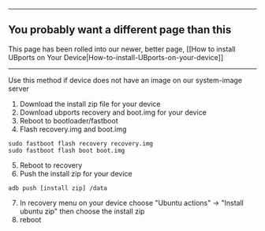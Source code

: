 -----------------

## You probably want a different page than this

This page has been rolled into our newer, better page, [[How to install UBports on Your Device|How-to-install-UBports-on-your-device]]

-----------------


Use this method if device does not have an image on our system-image server

1. Download the install zip file for your device
2. Download ubports recovery and boot.img for your device
3. Reboot to bootloader/fastboot
4. Flash recovery.img and boot.img
```
sudo fastboot flash recovery recovery.img
sudo fastboot flash boot boot.img
```
5. Reboot to recovery
6. Push the install zip for your device
```
adb push [install zip] /data
```
7. In recovery menu on your device choose "Ubuntu actions" -> "Install ubuntu zip" then choose the install zip
8. reboot